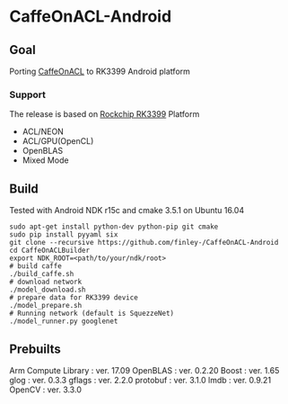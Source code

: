 CaffeOnACL-Android
===============
## Goal
Porting [CaffeOnACL](https://github.com/OAID/CaffeOnACL) to RK3399 Android platform

### Support
The release is based on [Rockchip RK3399](http://www.rock-chips.com/plus/3399.html) Platform
* ACL/NEON
* ACL/GPU(OpenCL)
* OpenBLAS
* Mixed Mode

## Build
Tested with Android NDK r15c and cmake 3.5.1 on Ubuntu 16.04

```shell
sudo apt-get install python-dev python-pip git cmake
sudo pip install pyyaml six
git clone --recursive https://github.com/finley-/CaffeOnACL-Android
cd CaffeOnACLBuilder
export NDK_ROOT=<path/to/your/ndk/root>
# build caffe
./build_caffe.sh
# download network
./model_download.sh
# prepare data for RK3399 device
./model_prepare.sh
# Running network (default is SquezzeNet)
./model_runner.py googlenet

```

## Prebuilts
Arm Compute Library : ver. 17.09
OpenBLAS            : ver. 0.2.20
Boost               : ver. 1.65
glog                : ver. 0.3.3
gflags              : ver. 2.2.0
protobuf            : ver. 3.1.0
lmdb                : ver. 0.9.21
OpenCV              : ver. 3.3.0

